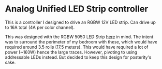 # Analog Unified LED Strip controller

This is a controller I designed to drive an RGBW 12V LED strip. Can drive up to 16A total (4A per color channel). 

This was designed with the RGBW 5050 LED Strip [here](https://ledlightsworld.com/products/dc-12v-rgbw-rgbww-high-density-30leds-9-6w-per-meter-4in1-smd5050-rgbw-led-flexible-strip-light) in mind. The intent was to surround the perimeter of my bedroom with these, which would have required around 3.5 rolls (17.5 meters). This would have required a lot of power (~160W) hence the large traces. However, pivoting to using addressable LEDs instead. But decided to keep this design for posterity's sake.
